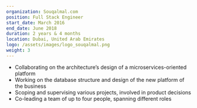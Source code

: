 ```yaml
---
organization: Souqalmal.com
position: Full Stack Engineer
start_date: March 2016
end_date: June 2018
duration: 2 years & 4 months
location: Dubai, United Arab Emirates
logo: /assets/images/logo_souqalmal.png
weight: 3
---
```

* Collaborating on the architecture’s design of a microservices-oriented platform 
* Working on the database structure and design of the new platform of the business 
* Scoping and supervising various projects, involved in product decisions 
* Co-leading a team of up to four people, spanning different roles